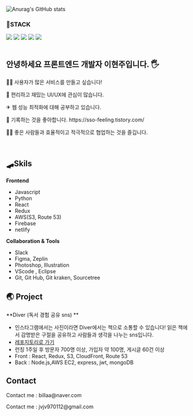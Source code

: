 

![Anurag's GitHub stats](https://github-readme-stats.vercel.app/api?username=leehyeonj&show_icons=true&theme=radical)



<h3>📌STACK</h3>
<div align="flex-start"><img src="https://img.shields.io/badge/React-00BCF6?style=flat-square&logo=React&logoColor=white"></img> <img src="https://img.shields.io/badge/HTML5-E34F26?style=flat-square&logo=HTML5&logoColor=white"></img> <img src="https://img.shields.io/badge/CSS3-1572B6?style=flat-square&logo=CSS3&logoColor=white"></img> <img src="https://img.shields.io/badge/JavaScript-FFCD11?style=flat-square&logo=JavaScript&logoColor=white"></img> <img src="https://img.shields.io/badge/Python-4B8BBE?style=flat-square&logo=Python&logoColor=white"></img></div>
<br>

<h2>안녕하세요 프론트엔드 개발자 이현주입니다. 🖐</h2>
<p> 👩‍🦰 사용자가 많은 서비스를 만들고 싶습니다! </p>
<p> 🎃 편리하고 재밌는 UI/UX에 관심이 많습니다. </p>
<p> ✈ 웹 성능 최적화에 대해 공부하고 있습니다. </p>
<p> 🍂 기록하는 것을 좋아합니다.  https://sso-feeling.tistory.com/</p>
<p> 🏃‍♂️ 좋은 사람들과 효율적이고 적극적으로 협업하는 것을 즐깁니다. </p>
<br>


## 🛹Skils
**Frontend**       
- Javascript
- Python
- React
- Redux
- AWS(S3, Route 53)
- Firebase
- netlify

                   
**Collaboration & Tools**              
- Slack 
- Figma, Zeplin
- Photoshop, Illustration
- VScode , Eclipse
- Git, Git Hub, Git kraken, Sourcetree


## 🌏 Project
**Diver (독서 경험 공유 sns) **
- 인스타그램에서는 사진이라면 Diver에서는 책으로 소통할 수 있습니다! 읽은 책에서 감명받은 구절을 공유하고 사람들과 생각을 나누는 sns입니다.
- [레포지토리로 가기](https://github.com/sharingBookReview-SERVICE/sharingBookReview-FE)
- 런칭 1주일 후 방문자 700명 이상, 가입자 약 100명, 게시글 60건 이상
- Front : React, Redux, S3, CloudFront, Route 53
- Back : Node.js,AWS EC2, express, jwt, mongoDB



## Contact
  <p > Contact me  : billaa@naver.com </p>
  <p > Contact me  : jvjv970112@gmail.com </p>
